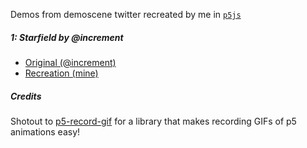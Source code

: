 Demos from demoscene twitter recreated by me in [`p5js`](https://p5js.org/)

##### 1: Starfield by @increment

- [Original (@increment)](https://twitter.com/incre_ment/status/1398366585920704513)
- [Recreation (mine)](https://bollu.github.io/demos/1/)

##### Credits

Shotout to [p5-record-gif](https://github.com/datramt/p5js-gif-recorder/tree/master/libraries) for a library
that makes recording GIFs of p5 animations easy!
